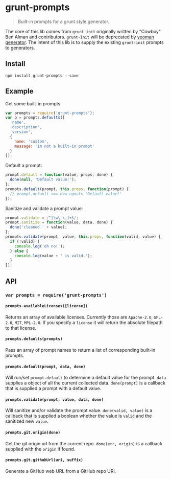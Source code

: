 # grunt-prompts

> Built-in prompts for a grunt style generator.

The core of this lib comes from `grunt-init` originally written by "Cowboy" Ben Alman and contributors. `grunt-init` will be deprecated by [yeoman generator](https://github.com/yeoman/generator). The intent of this lib is to supply the existing `grunt-init` prompts to generators.

## Install

`npm install grunt-prompts --save`

## Example
Get some built-in prompts:

```js
var prompts = require('grunt-prompts');
var p = prompts.defaults([
  'name',
  'description',
  'version',
  {
    name: 'custom',
    message: 'Im not a built-in prompt'
  }
]);
```

Default a prompt:

```js
prompt.default = function(value, props, done) {
  done(null, 'Default value!');
};
prompts.default(prompt, this.props, function(prompt) {
  // prompt.default === now equals 'Default value!'
});
```

Sanitize and validate a prompt value:

```js
prompt.validate = /^[\w\-\.]+$/;
prompt.sanitize = function(value, data, done) {
  done('cleaned ' + value);
};
prompts.validate(prompt, value, this.props, function(valid, value) {
  if (!valid) {
    console.log('oh no!');
  } else {
    console.log(value + ' is valid.');
  }
});
```

## API

### `var prompts = require('grunt-prompts')`

#### `prompts.availableLicenses([license])`
Returns an array of available licenses. Currently those are `Apache-2.0`, `GPL-2.0`, `MIT`, `MPL-2.0`. If you specify a `license` it will return the absolute filepath to that license.

#### `prompts.defaults(prompts)`
Pass an array of prompt names to return a list of corresponding built-in prompts.

#### `prompts.default(prompt, data, done)`
Will run/set `prompt.default` to determine a default value for the prompt. `data` supplies a object of all the current collected data. `done(prompt)` is a callback that is supplied a prompt with a default value.

#### `prompts.validate(prompt, value, data, done)`
Will sanitize and/or validate the prompt value. `done(valid, value)` is a callback that is supplied a boolean whether the value is `valid` and the sanitized new `value`.

#### `prompts.git.origin(done)`
Get the git origin url from the current repo. `done(err, origin)` is a callback supplied with the `origin` if found.

#### `prompts.git.githubUrl(uri, suffix)`
Generate a GitHub web URL from a GitHub repo URI.
